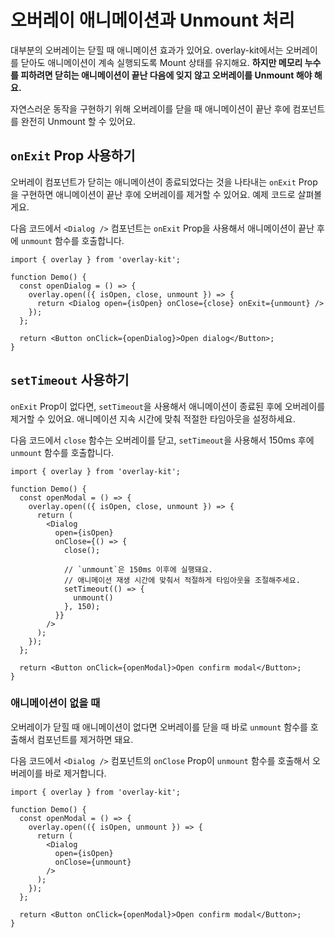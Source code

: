 # 오버레이 애니메이션과 Unmount 처리

대부분의 오버레이는 닫힐 때 애니메이션 효과가 있어요. overlay-kit에서는 오버레이를 닫아도 애니메이션이 계속 실행되도록 Mount 상태를 유지해요. **하지만 메모리 누수를 피하려면 닫히는 애니메이션이 끝난 다음에 잊지 않고 오버레이를 Unmount 해야 해요.**

자연스러운 동작을 구현하기 위해 오버레이를 닫을 때 애니메이션이 끝난 후에 컴포넌트를 완전히 Unmount 할 수 있어요.

## `onExit` Prop 사용하기

오버레이 컴포넌트가 닫히는 애니메이션이 종료되었다는 것을 나타내는 `onExit` Prop을 구현하면 애니메이션이 끝난 후에 오버레이를 제거할 수 있어요. 예제 코드로 살펴볼게요.

다음 코드에서 `<Dialog />` 컴포넌트는 `onExit` Prop을 사용해서 애니메이션이 끝난 후에 `unmount` 함수를 호출합니다.

```tsx{6}
import { overlay } from 'overlay-kit';

function Demo() {
  const openDialog = () => {
    overlay.open(({ isOpen, close, unmount }) => {
      return <Dialog open={isOpen} onClose={close} onExit={unmount} />
    });
  };

  return <Button onClick={openDialog}>Open dialog</Button>;
}
```

## `setTimeout` 사용하기

`onExit` Prop이 없다면, `setTimeout`을 사용해서 애니메이션이 종료된 후에 오버레이를 제거할 수 있어요. 애니메이션 지속 시간에 맞춰 적절한 타임아웃을 설정하세요.

다음 코드에서 `close` 함수는 오버레이를 닫고, `setTimeout`을 사용해서 150ms 후에 `unmount` 함수를 호출합니다.

```tsx{12-16}
import { overlay } from 'overlay-kit';

function Demo() {
  const openModal = () => {
    overlay.open(({ isOpen, close, unmount }) => {
      return (
        <Dialog
          open={isOpen}
          onClose={() => {
            close();

            // `unmount`은 150ms 이후에 실행돼요.
            // 애니메이션 재생 시간에 맞춰서 적절하게 타임아웃을 조절해주세요.
            setTimeout(() => {
              unmount()
            }, 150);
          }}
        />
      );
    });
  };

  return <Button onClick={openModal}>Open confirm modal</Button>;
}
```

### 애니메이션이 없을 때

오버레이가 닫힐 때 애니메이션이 없다면 오버레이를 닫을 때 바로 `unmount` 함수를 호출해서 컴포넌트를 제거하면 돼요.

다음 코드에서 `<Dialog />` 컴포넌트의 `onClose` Prop이 `unmount` 함수를 호출해서 오버레이를 바로 제거합니다.


```tsx{9}
import { overlay } from 'overlay-kit';

function Demo() {
  const openModal = () => {
    overlay.open(({ isOpen, unmount }) => {
      return (
        <Dialog
          open={isOpen}
          onClose={unmount}
        />
      );
    });
  };

  return <Button onClick={openModal}>Open confirm modal</Button>;
}
```
